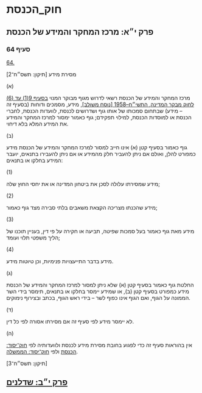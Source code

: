 # חוק_הכנסת

## פרק י״א: מרכז המחקר והמידע של הכנסת

### סעיף 64

[64.](https://he.wikisource.org/wiki/%D7%97%D7%95%D7%A7_%D7%94%D7%9B%D7%A0%D7%A1%D7%AA#%D7%A1%D7%A2%D7%99%D7%A3_64)

מסירת מידע [תיקון: תשס״ח־2]

(א)

מרכז המחקר והמידע של הכנסת רשאי לדרוש מגוף מבוקר המנוי [בסעיף 9(1) עד (6) לחוק מבקר המדינה, התשי״ח–1958 [נוסח משולב]](https://he.wikisource.org/wiki/%D7%97%D7%95%D7%A7_%D7%9E%D7%91%D7%A7%D7%A8_%D7%94%D7%9E%D7%93%D7%99%D7%A0%D7%94#%D7%A1%D7%A2%D7%99%D7%A3_9 "חוק מבקר המדינה"), מידע, מסמכים ודוחות (בסעיף זה – מידע) שבתחום סמכותו של אותו גוף ושדרושים לכנסת, לוועדות הכנסת, לחברי הכנסת או למוסדות הכנסת, למילוי תפקידם; גוף כאמור ימסור למרכז המחקר והמידע את המידע המלא בלא דיחוי.

(ב)

גוף כאמור בסעיף קטן (א) אינו חייב למסור למרכז המחקר והמידע של הכנסת מידע כמפורט להלן, ואולם אם ניתן להעביר חלק מהמידע או אם ניתן להעבירו בתנאים, יועבר המידע בחלקו או בתנאים:

(1)

מידע שמסירתו עלולה לסכן את ביטחון המדינה או את יחסי החוץ שלה;

(2)

מידע שהכנתו מצריכה הקצאת משאבים בלתי סבירה מצד גוף כאמור;

(3)

מידע מאת גוף כאמור בעל סמכות שפיטה, תביעה או חקירה על פי דין, בעניין תוכנו של הליך משפטי תלוי ועומד;

(4)

מידע בדבר התייעצויות פנימיות, וכן טיוטות מידע.

(ג)

החלטת גוף כאמור בסעיף קטן (א) שלא ניתן למסור למרכז המחקר והמידע של הכנסת מידע כמפורט בסעיף קטן (ב), או שמידע יימסר בחלקו או בתנאים, תימסר בידי השר הממונה על הגוף, ואם הגוף אינו כפוף לשר – בידי ראש הגוף, בכתב ובצירוף נימוקים.

(ד)

לא יימסר מידע לפי סעיף זה אם מסירתו אסורה לפי כל דין.

(ה)

אין בהוראות סעיף זה כדי לפגוע בחובת מסירת מידע לכנסת ולוועדותיה לפי [חוק־יסוד: הכנסת](https://he.wikisource.org/wiki/%D7%97%D7%95%D7%A7-%D7%99%D7%A1%D7%95%D7%93:_%D7%94%D7%9B%D7%A0%D7%A1%D7%AA "חוק-יסוד: הכנסת") ולפי [חוק־יסוד: הממשלה](https://he.wikisource.org/wiki/%D7%97%D7%95%D7%A7-%D7%99%D7%A1%D7%95%D7%93:_%D7%94%D7%9E%D7%9E%D7%A9%D7%9C%D7%94 "חוק-יסוד: הממשלה").

[תיקון: תשס״ח־3]

## [פרק י״ב: שדלנים](https://he.wikisource.org/wiki/%D7%97%D7%95%D7%A7_%D7%94%D7%9B%D7%A0%D7%A1%D7%AA#%D7%A4%D7%A8%D7%A7_%D7%99%D7%91)